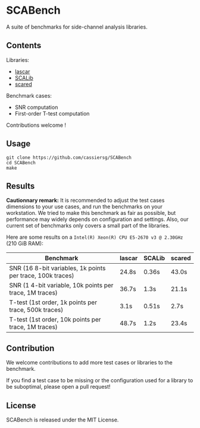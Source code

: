 # SCABench

A suite of benchmarks for side-channel analysis libraries.

## Contents

Libraries:

- [lascar](https://github.com/Ledger-Donjon/lascar)
- [SCALib](https://github.com/simple-crypto/SCALib)
- [scared](https://gitlab.com/eshard/scared)


Benchmark cases:

- SNR computation
- First-order T-test computation

Contributions welcome !


## Usage

```
git clone https://github.com/cassiersg/SCABench
cd SCABench
make
```

## Results

**Cautionnary remark:**
It is recommended to adjust the test cases dimensions to your use cases, and
run the benchmarks on your workstation.
We tried to make this benchmark as fair as possible, but performance may widely
depends on configuration and settings.
Also, our current set of benchmarks only covers a small part of the libraries.

Here are some results on a `Intel(R) Xeon(R) CPU E5-2670 v3 @ 2.30GHz` (210 GiB RAM):

| Benchmark |  lascar | SCALib | scared |
| --------- | ------- | ------ | ------ |
| SNR (16 8-bit variables, 1k points per trace, 100k traces) | 24.8s | 0.36s | 43.0s |
| SNR (1 4-bit variable, 10k points per trace, 1M traces) | 36.7s | 1.3s | 21.1s |
| T-test (1st order, 1k points per trace, 500k traces) | 3.1s | 0.51s | 2.7s |
| T-test (1st order, 10k points per trace, 1M traces) | 48.7s | 1.2s | 23.4s |

## Contribution

We welcome contributions to add more test cases or libraries to the benchmark.

If you find a test case to be missing or the configuration used for a library
to be suboptimal, please open a pull request!

## License

SCABench is released under the MIT License.
